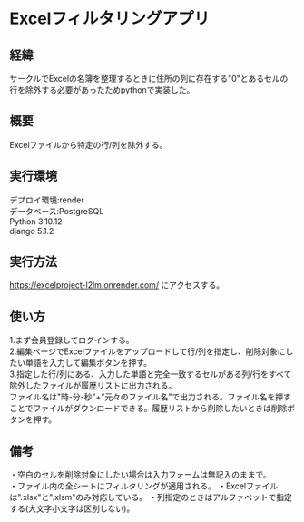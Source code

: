 # Excelフィルタリングアプリ

## 経緯
サークルでExcelの名簿を整理するときに住所の列に存在する"0"とあるセルの行を除外する必要があったためpythonで実装した。
## 概要
Excelファイルから特定の行/列を除外する。
## 実行環境
デプロイ環境:render  
データベース:PostgreSQL  
Python 3.10.12  
django 5.1.2  
## 実行方法
https://excelproject-l2lm.onrender.com/
にアクセスする。
## 使い方
1.まず会員登録してログインする。  
2.編集ページでExcelファイルをアップロードして行/列を指定し、削除対象にしたい単語を入力して編集ボタンを押す。  
3.指定した行/列にある、入力した単語と完全一致するセルがある列/行をすべて除外したファイルが履歴リストに出力される。  
ファイル名は"時-分-秒"+"元々のファイル名"で出力される。ファイル名を押すことでファイルがダウンロードできる。履歴リストから削除したいときは削除ボタンを押す。

## 備考
・空白のセルを削除対象にしたい場合は入力フォームは無記入のままで。  
・ファイル内の全シートにフィルタリングが適用される。
・Excelファイルは".xlsx"と".xlsm"のみ対応している。
・列指定のときはアルファベットで指定する(大文字小文字は区別しない)。
